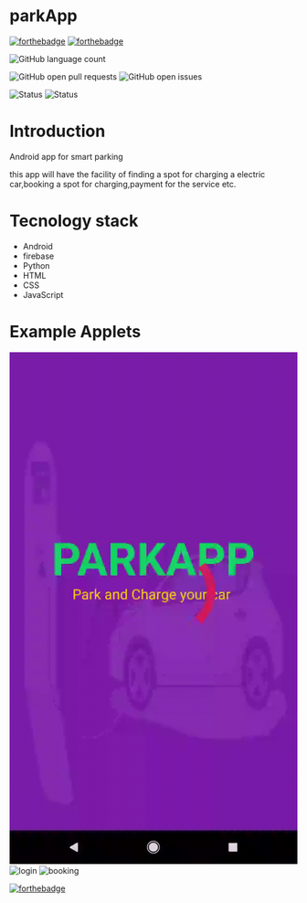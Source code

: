 # parkApp

[![forthebadge](https://forthebadge.com/images/badges/built-for-android.svg)](https://forthebadge.com) [![forthebadge](https://forthebadge.com/images/badges/made-with-java.svg)](https://forthebadge.com)

![GitHub language count](https://img.shields.io/github/languages/count/ujjaldas132/parkApp?style=for-the-badge)

![GitHub open pull requests](https://img.shields.io/github/issues-pr/ujjaldas132/parkApp.svg?style=for-the-badge) 
![GitHub open issues](https://img.shields.io/github/issues/ujjaldas132/parkApp.svg?style=for-the-badge)



![Status](https://img.shields.io/badge/status-stable-green.svg?style=for-the-badge) ![Status](https://img.shields.io/badge/CodeCompletion-unavailable-green.svg?style=for-the-badge)


# Introduction
Android app for smart parking

this app will have the facility of finding a spot for charging a electric car,booking a spot for charging,payment for the service etc.

# Tecnology stack
- Android 
- firebase
- Python
- HTML
- CSS
- JavaScript



# Example Applets
![Splash Screen](resources/gifs/splashscreen.gif)
![login ](resources/gifs/l2home.gif)
![booking ](resources/gifs/booked.gif)




[![forthebadge](https://forthebadge.com/images/badges/built-with-love.svg)](https://forthebadge.com)
